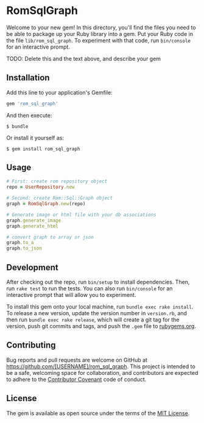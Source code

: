# RomSqlGraph

Welcome to your new gem! In this directory, you'll find the files you need to be able to package up your Ruby library into a gem. Put your Ruby code in the file `lib/rom_sql_graph`. To experiment with that code, run `bin/console` for an interactive prompt.

TODO: Delete this and the text above, and describe your gem

## Installation

Add this line to your application's Gemfile:

```ruby
gem 'rom_sql_graph'
```

And then execute:

    $ bundle

Or install it yourself as:

    $ gem install rom_sql_graph

## Usage

```ruby
# First: create rom repository object
repo = UserRepository.new

# Second: create Rom::Sql::Graph object
graph = RomSqlGraph.new(repo)

# Generate image or html file with your db associations
graph.generate_image
graph.generate_html

# convert graph to array or json
graph.to_a
graph.to_json
```

## Development

After checking out the repo, run `bin/setup` to install dependencies. Then, run `rake test` to run the tests. You can also run `bin/console` for an interactive prompt that will allow you to experiment.

To install this gem onto your local machine, run `bundle exec rake install`. To release a new version, update the version number in `version.rb`, and then run `bundle exec rake release`, which will create a git tag for the version, push git commits and tags, and push the `.gem` file to [rubygems.org](https://rubygems.org).

## Contributing

Bug reports and pull requests are welcome on GitHub at https://github.com/[USERNAME]/rom_sql_graph. This project is intended to be a safe, welcoming space for collaboration, and contributors are expected to adhere to the [Contributor Covenant](http://contributor-covenant.org) code of conduct.


## License

The gem is available as open source under the terms of the [MIT License](http://opensource.org/licenses/MIT).

